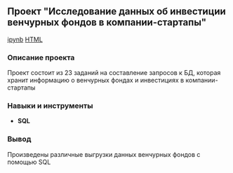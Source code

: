 ## Проект "Исследование данных об инвестиции венчурных фондов в компании-стартапы"

[ipynb](https://github.com/OlgaGertner/portfolio/blob/main/4.%20SQL_%D0%98%D1%81%D1%81%D0%BB%D0%B5%D0%B4%D0%BE%D0%B2%D0%B0%D0%BD%D0%B8%D0%B5%20%D0%B8%D0%BD%D0%B2%D0%B5%D1%81%D1%82%D0%B8%D1%86%D0%B8%D0%B9%20%D0%B2%20%D1%81%D1%82%D0%B0%D1%80%D1%82%D0%B0%D0%BF%D1%8B/SQL_startup_investment.ipynb)  [HTML](https://github.com/OlgaGertner/portfolio/blob/main/4.%20SQL_%D0%98%D1%81%D1%81%D0%BB%D0%B5%D0%B4%D0%BE%D0%B2%D0%B0%D0%BD%D0%B8%D0%B5%20%D0%B8%D0%BD%D0%B2%D0%B5%D1%81%D1%82%D0%B8%D1%86%D0%B8%D0%B9%20%D0%B2%20%D1%81%D1%82%D0%B0%D1%80%D1%82%D0%B0%D0%BF%D1%8B/SQL_startup_investment.html)

### Описание проекта

Проект состоит из 23 заданий на составление запросов к БД, которая хранит информацию о венчурных фондах и инвестициях в компании-стартапы

### Навыки и инструменты

- **SQL**

### Вывод

Произведены различные выгрузки данных венчурных фондов с помощью SQL
